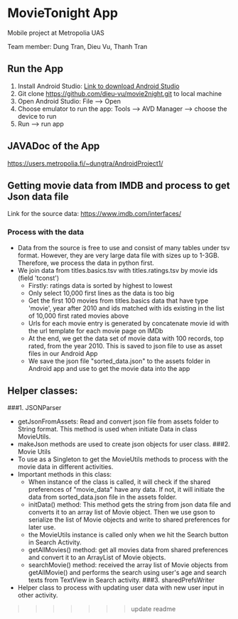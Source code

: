 # MovieTonight App
Mobile project at Metropolia UAS

Team member: Dung Tran, Dieu Vu, Thanh Tran

## Run the App
1. Install Android Studio:
[Link to download Android Studio](https://developer.android.com/studio?gclid=Cj0KCQiA2af-BRDzARIsAIVQUOegnlm_V6W7UdtvmBmKbhlZcjJnPJeRJwOqNqZD-LK2bt-wXA7WuQoaAsAyEALw_wcB&gclsrc=aw.ds)
2. Git clone https://github.com/dieu-vu/movie2night.git to local machine
3. Open Android Studio:
  File --> Open
4. Choose emulator to run the app:
  Tools --> AVD Manager --> choose the device to run
5. Run --> run app

## JAVADoc of the App
https://users.metropolia.fi/~dungtra/AndroidProject1/
## Getting movie data from IMDB and process to get Json data file
Link for the source data: https://www.imdb.com/interfaces/
### Process with the data
* Data from the source is free to use and consist of many tables under tsv format. However, they are very large data file with sizes up to 1-3GB. Therefore, we process the data in python first.
* We join data from titles.basics.tsv with titles.ratings.tsv by movie ids (field 'tconst')
    * Firstly: ratings data is sorted by highest to lowest
    * Only select 10,000 first lines as the data is too big
    * Get the first 100 movies from titles.basics data that have type 'movie', year after 2010 and ids matched with ids existing in the list of 10,000 first rated movies above
    * Urls for each movie entry is generated by concatenate movie id with the url template for each movie page on IMDb
    * At the end, we get the data set of movie data with 100 records, top rated, from the year 2010. This is saved to json file to use as asset files in our Android App
    * We save the json file "sorted_data.json" to the assets folder in Android app and use to get the movie data into the app

## Helper classes:
###1. JSONParser
* getJsonFromAssets: Read and convert json file from assets folder to String format. This method is used when initiate Data in class MovieUtils.
* makeJson methods are used to create json objects for user class.
###2. Movie Utils
* To use as a Singleton to get the MovieUtils methods to process with the movie data in different activities.
* Important methods in this class:
    * When instance of the class is called, it will check if the shared preferences of "movie_data" have any data. If not, it will initiate the data from sorted_data.json file in the assets folder.
    * initData() method: This method gets the string from json data file and converts it to an array list of Movie object. Then we use gson to serialize the list of Movie objects and write to shared preferences for later use.
    * the MovieUtils instance is called only when we hit the Search button in Search Activity.
    * getAllMovies() method: get all movies data from shared preferences and convert it to an ArrayList of Movie objects.
    * searchMovie() method: received the array list of Movie objects from getAllMovie() and performs the search using user's age and search texts from TextView in Search activity.
###3. sharedPrefsWriter
* Helper class to process with updating user data with new user input in other activity.
>>>>>>> update readme
